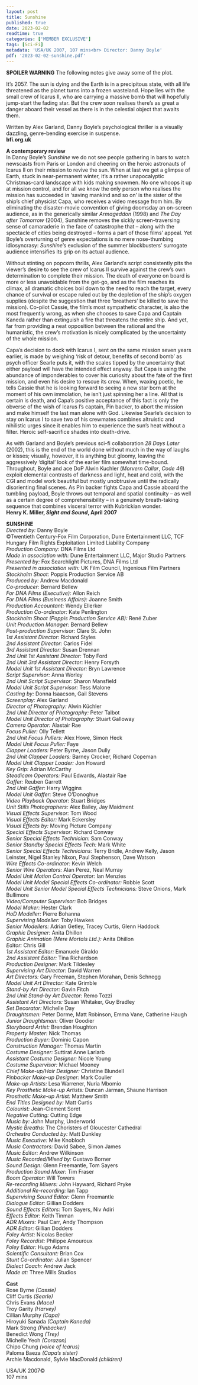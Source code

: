 ```yaml
---
layout: post
title: Sunshine
published: true
date: 2023-02-02
readtime: true
categories: ['MEMBER EXCLUSIVE']
tags: [Sci-Fi]
metadata: 'USA/UK 2007, 107 mins<br> Director: Danny Boyle'
pdf: '2023-02-02-sunshine.pdf'
---
```


**SPOILER WARNING** The following notes give away some of the plot.

It’s 2057. The sun is dying and the Earth is in a precipitous state, with all life threatened as the planet turns into a frozen wasteland. Hope lies with the small crew of Icarus II, who are carrying a massive bomb that will hopefully jump-start the fading star. But the crew soon realises there’s as great a danger aboard their vessel as there is in the celestial object that awaits them.

Written by Alex Garland, Danny Boyle’s psychological thriller is a visually dazzling, genre-bending exercise in suspense.  
**bfi.org.uk**  

**A contemporary review**   
In Danny Boyle’s _Sunshine_ we do not see people gathering in bars to watch newscasts from Paris or London and cheering on the heroic astronauts of Icarus II on their mission to revive the sun. When at last we get a glimpse of Earth, stuck in near-permanent winter, it’s a rather unapocalyptic Christmas-card landscape with kids making snowmen. No one whoops it up at mission control, and for all we know the only person who realises the mission has succeeded in ‘saving mankind and so on’ is the sister of the ship’s chief physicist Capa, who receives a video message from him. By eliminating the disaster-movie convention of giving doomsday an on-screen audience, as in the generically similar _Armageddon_ (1998) and _The Day after Tomorrow_ (2004), Sunshine removes the sickly screen-traversing sense of camaraderie in the face of catastrophe that – along with the spectacle of cities being destroyed – forms a part of those films’ appeal. Yet Boyle’s overturning of genre expectations is no mere nose-thumbing idiosyncrasy: _Sunshine_’s exclusion of the summer blockbusters’ surrogate audience intensifies its grip on its actual audience.

Without stinting on popcorn thrills, Alex Garland’s script consistently pits the viewer’s desire to see the crew of Icarus II survive against the crew’s own determination to complete their mission. The death of everyone on board is more or less unavoidable from the get-go, and as the film reaches its climax, all dramatic choices boil down to the need to reach the target, every chance of survival or escape ruled out by the depletion of the ship’s oxygen supplies (despite the suggestion that three ‘breathers’ be killed to save the mission). Co-pilot Cassie, the film’s most sympathetic character, is also the most frequently wrong, as when she chooses to save Capa and Captain Kaneda rather than extinguish a fire that threatens the entire ship. And yet, far from providing a neat opposition between the rational and the humanistic, the crew’s motivation is nicely complicated by the uncertainty of the whole mission.

Capa’s decision to dock with Icarus I, sent on the same mission seven years earlier, is made by weighing ‘risk of detour, benefits of second bomb’ as psych officer Searle puts it, with the scales tipped by the uncertainty that either payload will have the intended effect anyway. But Capa is using the abundance of imponderables to cover his curiosity about the fate of the first mission, and even his desire to rescue its crew. When, waxing poetic, he tells Cassie that he is looking forward to seeing a new star born at the moment of his own immolation, he isn’t just spinning her a line. All that is certain is death, and Capa’s positive acceptance of this fact is only the obverse of the wish of Icarus I’s captain, Pin backer, to abort the mission and make himself the last man alone with God. Likewise Searle’s decision to stay on Icarus I to save two of his crewmates combines altruistic and nihilistic urges since it enables him to experience the sun’s heat without a filter. Heroic self-sacrifice shades into death-drive.

As with Garland and Boyle’s previous sci-fi collaboration _28 Days Later_ (2002), this is the end of the world done without much in the way of laughs or kisses; visually, however, it is anything but gloomy, leaving the aggressively ‘digital’ look of the earlier film somewhat time-bound. Throughout, Boyle and ace DoP Alwin Kuchler (_Morvern Callar_, _Code 46_) exploit elemental contrasts of darkness and light, heat and cold, with the CGI and model work beautiful but mostly unobtrusive until the radically disorienting final scenes. As Pin backer fights Capa and Cassie aboard the tumbling payload, Boyle throws out temporal and spatial continuity – as well as a certain degree of comprehensibility – in a genuinely breath-taking sequence that combines visceral terror with Kubrickian wonder.  
**Henry K. Miller, _Sight and Sound_, April 2007**  

**SUNSHINE**  
_Directed by:_ Danny Boyle  
©Twentieth Century-Fox Film Corporation, Dune Entertainment LLC, TCF Hungary Film Rights Exploitation Limited Liability Company  
_Production Company:_ DNA Films Ltd  
_Made in association with:_ Dune Entertainment LLC, Major Studio Partners  
_Presented by:_ Fox Searchlight Pictures, DNA Films Ltd  
_Presented in association with:_ UK Film Council, Ingenious Film Partners  
_Stockholm Shoot:_ Poppis Production Service AB  
_Produced by:_ Andrew Macdonald  
_Co-producer:_ Bernard Bellew  
_For DNA Films (Executive):_ Allon Reich  
_For DNA Films (Business Affairs):_ Joanne Smith  
_Production Accountant:_ Wendy Ellerker  
_Production Co-ordinator:_ Kate Penlington  
_Stockholm Shoot (Poppis Production Service AB):_ René Zuber  
_Unit Production Manager:_ Bernard Bellew  
_Post-production Supervisor:_ Clare St. John  
_1st Assistant Director:_ Richard Styles  
_2nd Assistant Director:_ Carlos Fidel  
_3rd Assistant Director:_ Susan Drennan  
_2nd Unit 1st Assistant Director:_ Toby Ford  
_2nd Unit 3rd Assistant Director:_ Henry Forsyth  
_Model Unit 1st Assistant Director:_ Bryn Lawrence  
_Script Supervisor:_ Anna Worley  
_2nd Unit Script Supervisor:_ Sharon Mansfield  
_Model Unit Script Supervisor:_ Tess Malone  
_Casting by:_ Donna Isaacson, Gail Stevens  
_Screenplay:_ Alex Garland  
_Director of Photography:_ Alwin Küchler  
_2nd Unit Director of Photography:_ Peter Talbot  
_Model Unit Director of Photography:_ Stuart Galloway  
_Camera Operator:_ Alastair Rae  
_Focus Puller:_ Olly Tellett  
_2nd Unit Focus Pullers:_ Alex Howe, Simon Heck  
_Model Unit Focus Puller:_ Faye  
_Clapper Loaders:_ Peter Byrne, Jason Dully  
_2nd Unit Clapper Loaders:_ Barney Crocker, Richard Copeman  
_Model Unit Clapper Loader:_ Jon Howard  
_Key Grip:_ Adrian McCarthy  
_Steadicam Operators:_ Paul Edwards, Alastair Rae  
_Gaffer:_ Reuben Garrett  
_2nd Unit Gaffer:_ Harry Wiggins  
_Model Unit Gaffer:_ Steve O’Donoghue  
_Video Playback Operator:_ Stuart Bridges  
_Unit Stills Photographers:_ Alex Bailey, Jay Maidment  
_Visual Effects Supervisor:_ Tom Wood  
_Visual Effects Editor:_ Mark Eckersley  
_Visual Effects by:_ Moving Picture Company  
_Special Effects Supervisor:_ Richard Conway  
_Senior Special Effects Technician:_ Sam Conway  
_Senior Standby Special Effects Tech:_ Mark White  
_Senior Special Effects Technicians:_ Terry Bridle, Andrew Kelly, Jason Leinster, Nigel Stanley Nixon, Paul Stephenson, Dave Watson  
_Wire Effects Co-ordinator:_ Kevin Welch  
_Senior Wire Operators:_ Alan Perez, Neal Murray  
_Model Unit Motion Control Operator:_ Ian Menzies  
_Model Unit Model Special Effects Co-ordinator:_ Robbie Scott  
_Model Unit Senior Model Special Effects Technicians:_ Steve Onions, Mark Bullimore  
_Video/Computer Supervisor:_ Bob Bridges  
_Model Maker:_ Hester Clark  
_HoD Modeller:_ Pierre Bohanna  
_Supervising Modeller:_ Toby Hawkes  
_Senior Modellers:_ Adrian Getley, Tracey Curtis, Glenn Haddock  
_Graphic Designer:_ Anita Dhillon  
_Graphic Animation (Mere Mortals Ltd.):_ Anita Dhillon  
_Editor:_ Chris Gill  
_1st Assistant Editor:_ Emanuele Giraldo  
_2nd Assistant Editor:_ Tina Richardson  
_Production Designer:_ Mark Tildesley  
_Supervising Art Director:_ David Warren  
_Art Directors:_ Gary Freeman, Stephen Morahan, Denis Schnegg  
_Model Unit Art Director:_ Kate Grimble  
_Stand-by Art Director:_ Gavin Fitch  
_2nd Unit Stand-by Art Director:_ Remo Tozzi  
_Assistant Art Directors:_ Susan Whitaker, Guy Bradley  
_Set Decorator:_ Michelle Day  
_Draughtsmen:_ Peter Dorme, Matt Robinson, Emma Vane, Catherine Haugh  
_Junior Draughtsman:_ Oliver Goodier  
_Storyboard Artist:_ Brendan Houghton  
_Property Master:_ Nick Thomas  
_Production Buyer:_ Dominic Capon  
_Construction Manager:_ Thomas Martin  
_Costume Designer:_ Suttirat Anne Larlarb  
_Assistant Costume Designer:_ Nicole Young  
_Costume Supervisor:_ Michael Mooney  
_Chief Make-up/Hair Designer:_ Christine Blundell  
_Pinbacker Make-up Designer:_ Mark Coulier  
_Make-up Artists:_ Lesa Warrener, Nuria Mbomio  
_Key Prosthetic Make-up Artists:_ Duncan Jarman, Shaune Harrison  
_Prosthetic Make-up Artist:_ Matthew Smith  
_End Titles Designed by:_ Matt Curtis  
_Colourist:_ Jean-Clement Soret  
_Negative Cutting:_ Cutting Edge  
_Music by:_ John Murphy, Underworld  
_Mystic Breaths:_ The Choristers of Gloucester Cathedral  
 _Orchestra Conducted by:_ Matt Dunkley  
_Music Executive:_ Mike Knobloch  
_Music Contractors:_ David Sabee, Simon James  
_Music Editor:_ Andrew Wilkinson  
_Music Recorded/Mixed by:_ Gustavo Borner  
_Sound Design:_ Glenn Freemantle, Tom Sayers  
_Production Sound Mixer:_ Tim Fraser  
_Boom Operator:_ Will Towers  
_Re-recording Mixers:_ John Hayward, Richard Pryke  
_Additional Re-recording:_ Ian Tapp  
_Supervising Sound Editor:_ Glenn Freemantle  
_Dialogue Editor:_ Gillian Dodders  
_Sound Effects Editors:_ Tom Sayers, Niv Adiri  
_Effects Editor:_ Keith Tinman  
_ADR Mixers:_ Paul Carr, Andy Thompson  
_ADR Editor:_ Gillian Dodders  
_Foley Artist:_ Nicolas Becker  
_Foley Recordist:_ Philippe Amouroux  
_Foley Editor:_ Hugo Adams  
_Scientific Consultant:_ Brian Cox  
_Stunt Co-ordinator:_ Julian Spencer  
_Dialect Coach:_ Andrew Jack  
_Made at:_ Three Mills Studios  

**Cast**  
Rose Byrne _(Cassie)_  
Cliff Curtis _(Searle)_  
Chris Evans _(Mace)_  
Troy Garity _(Harvey)_  
Cillian Murphy _(Capa)_  
Hiroyuki Sanada _(Captain Kaneda)_  
Mark Strong _(Pinbacker)_  
Benedict Wong _(Trey)_  
Michelle Yeoh _(Corazon)_  
Chipo Chung _(voice of Icarus)_  
Paloma Baeza _(Capa’s sister)_  
Archie Macdonald, Sylvie MacDonald _(children)_  

USA/UK 2007©  
107 mins  
<!--stackedit_data:
eyJoaXN0b3J5IjpbNTkwMjQ0MDIwLC0zNTE3NDE3NTddfQ==
-->